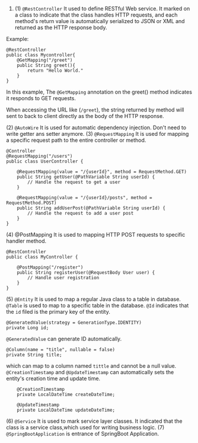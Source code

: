 1. (1) `@RestController`  It used to define RESTful Web service. It marked on a class to indicate that the class handles HTTP requests, and each method's return value is automatically serialized to JSON or XML and returned as the HTTP response body. 

Example: 
```
@RestController
public class Mycontroller{
    @GetMapping("/greet")
    public String greet(){
        return "Hello World."
    }
}
```
In this example, The `@GetMapping` annotation on the greet() method indicates it responds to GET requests. 

When accessing the URL like (`/greet`), the string returned by method will sent to back to client directly as the body of the HTTP response. 

(2) `@AutoWire` It is used for automatic dependency injection. Don't need to write getter ans setter anymore.
(3) `@RequestMapping` It is used for mapping a specific request path to the entire controller or method. 
```
@Controller
@RequestMapping("/users")
public class UserController {

    @RequestMapping(value = "/{userId}", method = RequestMethod.GET)
    public String getUser(@PathVariable String userId) {
        // Handle the request to get a user
    }

    @RequestMapping(value = "/{userId}/posts", method = RequestMethod.POST)
    public String addUserPost(@PathVariable String userId) {
        // Handle the request to add a user post
    }
}

```
(4) @PostMapping It is used to mapping HTTP POST requests to specific handler method.
```
@RestController
public class MyController {

    @PostMapping("/register")
    public String registerUser(@RequestBody User user) {
        // Handle user registration
    }
}
```
(5) `@Entity` It is used to map a regular Java class to a table in database. `@Table` is used to map to a specific table in the database. 
`@Id` indicates that the `id` filed is the primary key of the entity. 
```
@GeneratedValue(strategy = GenerationType.IDENTITY)
private Long id;
```
`@GeneratedValue` can generate ID automatically. 
``` 
@Column(name = "title", nullable = false)
private String title;
```
which can map to a column named `tittle` and cannot be a null value. 
`@CreationTimestamp` and `@UpdateTimestamp` can automatically sets the entity's creation time and update time. 
```
    @CreationTimestamp
    private LocalDateTime createDateTime;

    @UpdateTimestamp
    private LocalDateTime updateDateTime;
```
(6) `@Service` It is used to mark service layer classes. It indicated that the class is a service class,which used for writing business logic.
(7) `@SpringBootApplication` is entrance of SpringBoot Application. 
